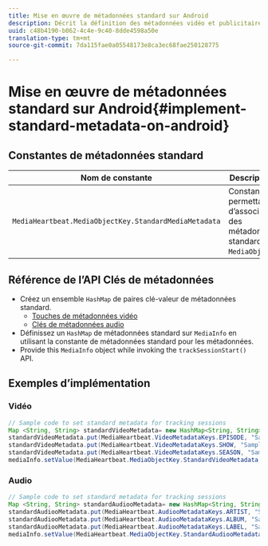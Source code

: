 ```yaml
---
title: Mise en œuvre de métadonnées standard sur Android
description: Décrit la définition des métadonnées vidéo et publicitaires standard à envoyer avec les appels de suivi sur Android.
uuid: c48b4190-b062-4c4e-9c40-8dde4598a50e
translation-type: tm+mt
source-git-commit: 7da115fae0a05548173e8ca3ec68fae250128775

---
```



# Mise en œuvre de métadonnées standard sur Android{#implement-standard-metadata-on-android}

## Constantes de métadonnées standard

| Nom de constante | Description   |
|---|---|
| `MediaHeartbeat.MediaObjectKey.StandardMediaMetadata` | Constante permettant d’associer des métadonnées standard à `MediaObject`. |

## Référence de l’API Clés de métadonnées

* Créez un ensemble `HashMap` de paires clé-valeur de métadonnées standard.
   * [Touches de métadonnées vidéo](https://adobe-marketing-cloud.github.io/media-sdks/reference/android/com/adobe/primetime/va/simple/MediaHeartbeat.VideoMetadataKeys.html)
   * [Clés de métadonnées audio](https://adobe-marketing-cloud.github.io/media-sdks/reference/android/com/adobe/primetime/va/simple/MediaHeartbeat.AudioMetadataKeys.html)
* Définissez un `HashMap` de métadonnées standard sur `MediaInfo` en utilisant la constante de métadonnées standard pour les métadonnées.
* Provide this `MediaInfo` object while invoking the `trackSessionStart()` API.

## Exemples d’implémentation

### Vidéo

```java
// Sample code to set standard metadata for tracking sessions 
Map <String, String> standardVideoMetadata= new HashMap<String, String>(); 
standardVideoMetadata.put(MediaHeartbeat.VideoMetadataKeys.EPISODE, "Sample Episode"); 
standardVideoMetadata.put(MediaHeartbeat.VideoMetadataKeys.SHOW, "Sample Show"); 
standardVideoMetadata.put(MediaHeartbeat.VideoMetadataKeys.SEASON, "Sample Season"); 
mediaInfo.setValue(MediaHeartbeat.MediaObjectKey.StandardVideoMetadata, standardVideoMetadata);
```

### Audio

```java
// Sample code to set standard metadata for tracking sessions 
Map <String, String> standardAudiooMetadata= new HashMap<String, String>(); 
standardAudiooMetadata.put(MediaHeartbeat.AudiooMetadataKeys.ARTIST, "Sample Artist"); 
standardAudiooMetadata.put(MediaHeartbeat.AudiooMetadataKeys.ALBUM, "Sample Album"); 
standardAudiooMetadata.put(MediaHeartbeat.AudiooMetadataKeys.LABEL, "Sample Label"); 
mediaInfo.setValue(MediaHeartbeat.MediaObjectKey.StandardAudiooMetadata, standardAudiooMetadata);
```
